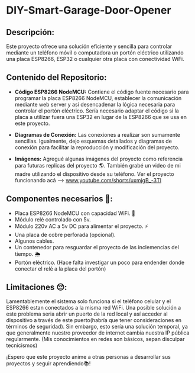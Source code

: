 # DIY-Smart-Garage-Door-Opener

## Descripción:

Este proyecto ofrece una solución eficiente y sencilla para controlar mediante un teléfono móvil o computadora un portón eléctrico utilizando una placa ESP8266, ESP32 o cualquier otra placa con conectividad WiFi.

## Contenido del Repositorio:

- **Código ESP8266 NodeMCU:** Contiene el código fuente necesario para programar la placa ESP8266 NodeMCU, establecer la comunicación mediante web server y asi desencadenar la lógica necesaria para controlar el portón eléctrico. Sería necesario adaptar el código si la placa a utilizar fuera una ESP32 en lugar de la ESP8266 que se usa en este proyecto.

- **Diagramas de Conexión:** Las conexiones a realizar son sumamente sencillas. Igualmente, dejo esquemas detallados y diagramas de conexión para facilitar la reproducción y modificación del proyecto.

- **Imágenes:** Agregué algunas imágenes del proyecto como referencia para futuras replicas del proyecto 🌎. También grabé un video de mi madre utilizando el dispositivo desde su teléfono. Ver el proyecto funcionando acá --> www.youtube.com/shorts/uxmjgB_-3TI 

## Componentes necesarios 🛒:

- Placa ESP8266 NodeMCU con capacidad WiFi. 🛜
- Módulo relé controlado con 5v.
- Módulo 220v AC a 5v DC para alimentar el proyecto. ⚡️
- Una placa de cobre perforada (opcional).
- Algunos cables. 
- Un contenedor para resguardar el proyecto de las inclemencias del tiempo. 🌦️
- Portón eléctrico. (Hace falta investigar un poco para endender donde conectar el relé a la placa del portón)

## Limitaciones 😔:

Lamentablemente el sistema solo funciona si el teléfono celular y el ESP8266 estan conectados a la misma red WiFi. Una posible solución a este problema seria abrir un puerto de la red local y así acceder al dispositivo a través de este puerto(habría que tener consideraciones en términos de seguridad). Sin embargo, esto sería una solución temporal, ya que generalmente nuestro proveedor de internet cambia nuestra IP pública regularmente. (Mis conocimientos en redes son básicos, sepan disculpar tecnicismos)

¡Espero que este proyecto anime a otras personas a desarrollar sus proyectos y seguir aprendiendo📚!
